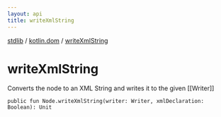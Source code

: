 ```yaml
---
layout: api
title: writeXmlString
---
```

[stdlib](../index.html) / [kotlin.dom](index.html) / [writeXmlString](writeXmlString.html)

# writeXmlString
Converts the node to an XML String and writes it to the given [[Writer]]
```
public fun Node.writeXmlString(writer: Writer, xmlDeclaration: Boolean): Unit
```
